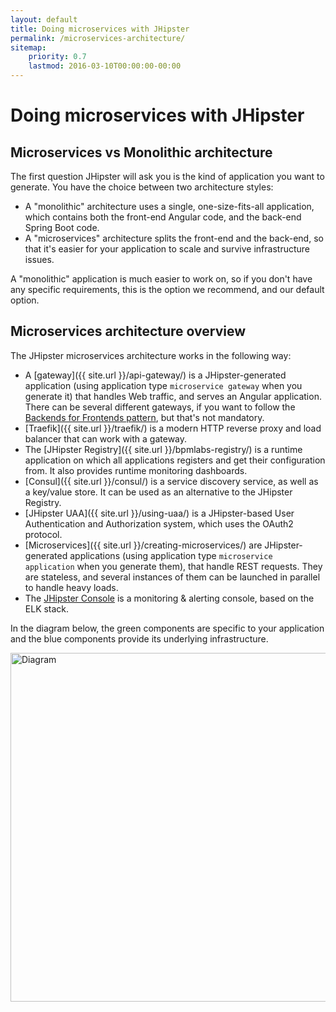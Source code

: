 ```yaml
---
layout: default
title: Doing microservices with JHipster
permalink: /microservices-architecture/
sitemap:
    priority: 0.7
    lastmod: 2016-03-10T00:00:00-00:00
---
```


# <i class="fa fa-sitemap"></i> Doing microservices with JHipster

## <a name="microservices_vs_monolithic"></a> Microservices vs Monolithic architecture

The first question JHipster will ask you is the kind of application you want to generate. You have the choice between two architecture styles:

- A "monolithic" architecture uses a single, one-size-fits-all application, which contains both the front-end Angular code, and the back-end Spring Boot code.
- A "microservices" architecture splits the front-end and the back-end, so that it's easier for your application to scale and survive infrastructure issues.

A "monolithic" application is much easier to work on, so if you don't have any specific requirements, this is the option we recommend, and our default option.

## <a name="overview"></a> Microservices architecture overview

The JHipster microservices architecture works in the following way:

 * A [gateway]({{ site.url }}/api-gateway/) is a JHipster-generated application (using application type `microservice gateway` when you generate it) that handles Web traffic, and serves an Angular application. There can be several different gateways, if you want to follow the [Backends for Frontends pattern](https://www.thoughtworks.com/insights/blog/bff-soundcloud), but that's not mandatory.
 * [Traefik]({{ site.url }}/traefik/) is a modern HTTP reverse proxy and load balancer that can work with a gateway.
 * The [JHipster Registry]({{ site.url }}/bpmlabs-registry/) is a runtime application on which all applications registers and get their configuration from. It also provides runtime monitoring dashboards.
 * [Consul]({{ site.url }}/consul/) is a service discovery service, as well as a key/value store. It can be used as an alternative to the JHipster Registry.
 * [JHipster UAA]({{ site.url }}/using-uaa/) is a JHipster-based User Authentication and Authorization system, which uses the OAuth2 protocol.
 * [Microservices]({{ site.url }}/creating-microservices/) are JHipster-generated applications (using application type `microservice application` when you generate them), that handle REST requests. They are stateless, and several instances of them can be launched in parallel to handle heavy loads.
 * The [JHipster Console](https://github.com/bpmlabs/bpmlabs-console) is a monitoring & alerting console, based on the ELK stack.

In the diagram below, the green components are specific to your application and the blue components provide its underlying infrastructure.

<img src="{{ site.url }}/images/microservices_architecture_2.png" alt="Diagram" style="width: 930px; height: 558px"/>
